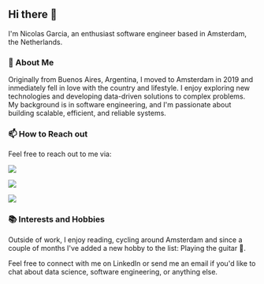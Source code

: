 ## Hi there 👋

I'm Nicolas Garcia, an enthusiast software engineer based in Amsterdam, the Netherlands.


### 🌟 About Me 

Originally from Buenos Aires, Argentina, I moved to Amsterdam in 2019 and inmediately fell in love with the country and lifestyle. I enjoy exploring new technologies and developing data-driven solutions to complex problems. My background is in software engineering, and I'm passionate about building scalable, efficient, and reliable systems.


### 📫 How to Reach out

Feel free to reach out to me via:

<p><a href="mailto:a.nicolasgar@gmail.com">
  <img src="https://img.shields.io/badge/Gmail-D14836?style=for-the-badge&logo=gmail&logoColor=white"/>
<a/>
<p><a href="https://www.linkedin.com/in/anicolasgarcia/">
  <img src="https://img.shields.io/badge/LinkedIn-0077B5?style=for-the-badge&logo=linkedin&logoColor=white"/>
<a/>
<p><a href="https://nicolasgarcia.com.ar">
  <img src="https://img.shields.io/badge/website-000000?style=for-the-badge&logo=About.me&logoColor=white"/>
<a/>
  

### 📚 Interests and Hobbies
  
Outside of work, I enjoy reading, cycling around Amsterdam and since a couple of months I've added a new hobby to the list: Playing the guitar 🎸.

Feel free to connect with me on LinkedIn or send me an email if you'd like to chat about data science, software engineering, or anything else.
